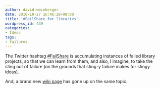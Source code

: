 ```yaml
---
author: david-weinberger
date: 2010-10-27 16:46:28+00:00
title: '#FailShare for libraries'
wordpress_id: 439
categories:
- Ideas
tags:
- failures
---
```


The Twitter hashtag [#FailShare](http://twitter.com/#!/search?q=%23failshare) is accumulating instances of failed library projects, so that we can learn from them, and also, I imagine, to take the sting out of failure (on the grounds that sting-y failure makes for stingy ideas).

And, a brand new [wiki page](http://failbrary.org/index.php?title=Main_Page) has gone up on the same topic.
